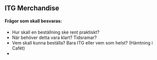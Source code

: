 ## ITG Merchandise

#### Frågor som skall besvaras:

+ Hur skall en beställning ske rent praktiskt?
+ När behöver detta vara klart? Tidsramar?
+ Vem skall kunna beställa? Bara ITG eller vem som helst? (Hämtning i Cafét)
+ 
